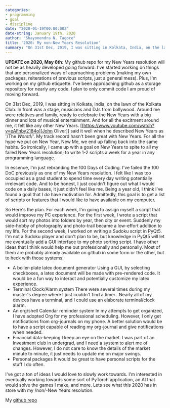 ```yaml
---
categories:
- programming
- goal
- discipline
date: "2020-01-19T00:00:00Z"
date-string: January 19th, 2020
author: "Shayonendra N. Tagore"
title: '2020: My non-New Years Resolution'
summary: "On 31st Dec, 2019, I was sitting in Kolkata, India, on the lawn of the Kolkata Club.  In front was a stage, musicians and DJs from bollywood.  Around me were relatives and family, ready to celebrate the New Years with a big dinner and lots of musical entertainment.  And for all the excitment around me, it felt like any other New Years. [[https://www.youtube.com/watch?v=eAFnby2184o][John Oliver]] said it well when he described New Years as '/The *Worst*!/'.  My track record hasn't been great with New Years.  For all the hype we put on New Year, New Me, we end up falling back into the same habits.  So ironically, I came up with a goal on New Years to spite to all my failed New Years resolution; to write 1-2 scripts a week for a year in any programming language."
---
```


**UPDATE on 2020, May 6th**: My github repo for my New Years resolution will not be as heavily developed going forward. I've started working on things that are personalized ways of approaching problems (making my own packages, reiterations of previous scripts, just a general mess). Plus, I'm working on my github etiquette. I've been approaching github as a storage repository for nearly any code. I plan to only commit code I am proud of moving forward.

On 31st Dec, 2019, I was sitting in Kolkata, India, on the lawn of the Kolkata Club.  In front was a stage, musicians and DJs from bollywood.  Around me were relatives and family, ready to celebrate the New Years with a big dinner and lots of musical entertainment.  And for all the excitment around me, it felt like any other New Years. [[https://www.youtube.com/watch?v=eAFnby2184o][John Oliver]] said it well when he described New Years as '/The *Worst*!/'.  My track record hasn't been great with New Years.  For all the hype we put on New Year, New Me, we end up falling back into the same habits.  So ironically, I came up with a goal on New Years to spite to all my failed New Years resolution; to write 1-2 scripts a week for a year in any programming language.

In essence, I'm just rebranding the 100 Days of Coding.  I've failed the 100 DoC previously as one of my New Years resolution.  I felt like I was too occupied as a grad student to spend time every day writing potentially irrelevant code.  And to be honest, I just couldn't figure out what I would code on a daily bases, it just didn't feel like me.  Being a year old, I think I've found a goal that I _do_ have motivation for.  Admittedly, this goal is to get a list of scripts or features that I would like to have available on my computer.

So Here's the plan.  For each week, I'm going to assign myself a script that would improve my PC experience.  For the first week, I wrote a script that would sort my photos into folders by year, then city or event.  Suddenly my side-hobby of photography and photo-trail became a low-effort addition to my life.  For the second week, I worked on writing a Sudoku script in PyQt5.  I'm not a Sudoku player and don't plan to be, but knowledge in PyQt5 will let me eventually add a GUI interface to my photo sorting script.  I have other ideas that I think would help me out professionally and personally.  Most of them are probably already available on github in some form or the other, but to heck with those systems:

- A boiler-plate latex document generator
    Using a GUI, by selecting checkboxes, a latex document will be made with pre-rendered code.  It would be a fun way to interact and potentially customize my latex experience.
- Terminal Clock/Alarm system
    There were several times during my master's degree where I just couldn't find a timer...Nearly all of my devices have a terminal, and I could use an elaborate terminal/clock alarm.
- An org/shell Calendar reminder system
    In my attempts to get organized, I have adopted Org for my professional scheduling.  However, I only get notifications from org-journals on my phone.  A better solution would be to have a script capable of reading my org-journal and give notifications when needed.
- Financial data-keeping
    I keep an eye on the market. I was part of an Investment club in undergrad, and I need a system to alert me of changes. However, I do not care to know the details of the market minute to minute, it just needs to update me on major swings.
- Personal packages
    It would be great to have personal scripts for the stuff I do often.

I've got a ton of ideas I would love to slowly work towards.  I'm interested in eventually working towards some sort of PyTorch application, an AI that would solve the games I make, and more.  Lets see what this 2020 has in store with my /non/-New Years resolution.

My [github repo](https://github.com/SNTag/weekly-program)
